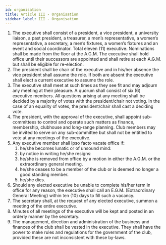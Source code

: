 ```yaml
---
id: organisation
title: Article III - Organisation
sidebar_label: III - Organisation
---
```


1. The executive shall consist of a president, a vice president, a university liaison, a past president, a treasurer, a men’s representative, a women’s representative, a secretary, a men’s fixtures, a women’s fixtures and an event and social coordinator. Total eleven (11) executive. Nominations shall be made from the floor at the A.G.M. The executive shall hold office until their successors are appointed and shall retire at each A.G.M. but shall be eligible for re-election.
2. The president shall be chair of the executive and in his/her absence the vice president shall assume the role. If both are absent the executive shall elect a current executive to assume the role.
3. The executive shall meet at such times as they see fit and may adjourn any meeting at their pleasure. A quorum shall consist of six (6) executive members. All questions arising at any meeting shall be decided by a majority of votes with the president/chair not voting. In the case of an equality of votes, the president/chair shall cast a deciding vote.
4. The president, with the approval of the executive, shall appoint sub-committees to control and operate such matters as finance, membership, clubhouse and long-range planning. Club members may be invited to serve on any sub-committee but shall not be entitled to vote at any meetings of the executive.
5. Any executive member shall ipso facto vacate office if:
    1. he/she becomes lunatic or of unsound mind:
    2. by notice in writing he/she resigns:
    3. he/she is removed from office by a motion in either the A.G.M. or the extraordinary general meeting.
    4. he/she ceases to be a member of the club or is deemed no longer a good standing member.
    5. he/she dies.
6. Should any elected executive be unable to complete his/her term in office for any reason, the executive shall call an E.G.M. (Extraordinary General Meeting) within ten (10) days to fill such a vacancy.
7. The secretary shall, at the request of any elected executive, summon a meeting of the entire executive.
8. Minutes of all meetings of the executive will be kept and posted in an orderly manner by the secretary.
9. The management, direction and administration of the business and finances of the club shall be vested in the executive. They shall have the power to make rules and regulations for the government of the club, provided these are not inconsistent with these by-laws.